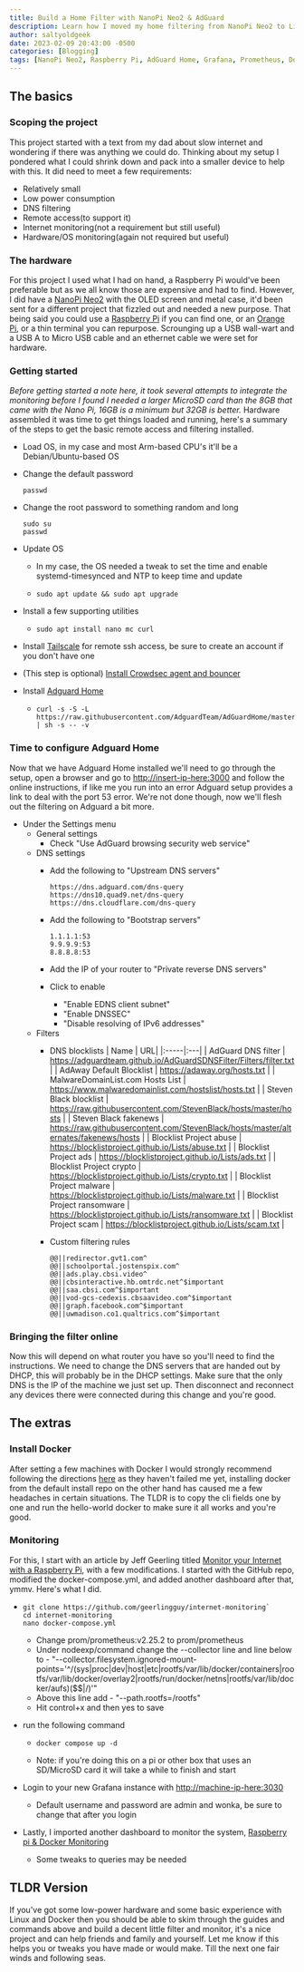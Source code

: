 ```yaml
---
title: Build a Home Filter with NanoPi Neo2 & AdGuard
description: Learn how I moved my home filtering from NanoPi Neo2 to Linode, overcoming hardware limits. Explore the new setup, challenges, and benefits.
author: saltyoldgeek
date: 2023-02-09 20:43:00 -0500
categories: [Blogging]
tags: [NanoPi Neo2, Raspberry Pi, AdGuard Home, Grafana, Prometheus, Docker, Internet Monitoring, Family IT, Tech Support, Tailscale, DNS Filtering, Remote Access, Hardware Monitoring, Debian, Ubuntu, CrowdSec Agent, CrowdSec Bouncer, Home Internet Filter, DNS Cache, Network Monitoring, Debian Setup, Remote SSH Access, DHCP Settings, Grafana Dashboard, Internet Safety]
---
```


## The basics

### Scoping the project

This project started with a text from my dad about slow internet and wondering if there was anything we could do. Thinking about my setup I pondered what I could shrink down and pack into a smaller device to help with this. It did need to meet a few requirements:

- Relatively small
- Low power consumption
- DNS filtering
- Remote access(to support it)
- Internet monitoring(not a requirement but still useful)
- Hardware/OS monitoring(again not required but useful)

### The hardware

For this project I used what I had on hand, a Raspberry Pi would've been preferable but as we all know those are expensive and had to find. However, I did have a [NanoPi Neo2](https://wiki.friendlyelec.com/wiki/index.php/NanoPi_NEO2#:~:text=The%20NanoPi%20NEO2%20is%20a,files%20are%20ready%20for%20it.) with the OLED screen and metal case, it'd been sent for a different project that fizzled out and needed a new purpose. That being said you could use a [Raspberry Pi](https://www.raspberrypi.org/) if you can find one, or an [Orange Pi](http://www.orangepi.org/), or a thin terminal you can repurpose. Scrounging up a USB wall-wart and a USB A to Micro USB cable and an ethernet cable we were set for hardware.

### Getting started

*Before getting started a note here, it took several attempts to integrate the monitoring before I found I needed a larger MicroSD card than the 8GB that came with the Nano Pi, 16GB is a minimum but 32GB is better.* Hardware assembled it was time to get things loaded and running, here's a summary of the steps to get the basic remote access and filtering installed.

- Load OS, in my case and most Arm-based CPU's it'll be a Debian/Ubuntu-based OS
- Change the default password

  ```shell
  passwd
  ```

- Change the root password to something random and long

  ```shell
  sudo su
  passwd
  ```

- Update OS
  - In my case, the OS needed a tweak to set the time and enable systemd-timesynced and NTP to keep time and update

  - ```shell
    sudo apt update && sudo apt upgrade
    ```

- Install a few supporting utilities

  - ```shell
    sudo apt install nano mc curl
    ```

- Install [Tailscale](https://tailscale.com/download/linux) for remote ssh access, be sure to create an account if you don't have one
- (This step is optional) [Install Crowdsec agent and bouncer](https://docs.crowdsec.net/docs/getting_started/install_crowdsec/)
- Install [Adguard Home](https://github.com/AdguardTeam/AdGuardHome#getting-started)

  - ```shell
    curl -s -S -L https://raw.githubusercontent.com/AdguardTeam/AdGuardHome/master/scripts/install.sh | sh -s -- -v
    ```

### Time to configure Adguard Home

Now that we have Adguard Home installed we'll need to go through the setup, open a browser and go to [http://insert-ip-here:3000](http://insert-ip-here:3000) and follow the online instructions, if like me you run into an error Adguard setup provides a link to deal with the port 53 error. We're not done though, now we'll flesh out the filtering on Adguard a bit more.

- Under the Settings menu
  - General settings
    - Check "Use AdGuard browsing security web service"
  - DNS settings
    - Add the following to "Upstream DNS servers"

      ```text
      https://dns.adguard.com/dns-query
      https://dns10.quad9.net/dns-query
      https://dns.cloudflare.com/dns-query
      ```

    - Add the following to "Bootstrap servers"

      ```text
      1.1.1.1:53
      9.9.9.9:53
      8.8.8.8:53
      ```

    - Add  the IP of your router to "Private reverse DNS servers"
    - Click to enable
      - "Enable EDNS client subnet"
      - "Enable DNSSEC"
      - "Disable resolving of IPv6 addresses"
  - Filters
    - DNS blocklists
      | Name | URL|
      |:-----|:---|
      | AdGuard DNS filter | https://adguardteam.github.io/AdGuardSDNSFilter/Filters/filter.txt |
      | AdAway Default Blocklist | https://adaway.org/hosts.txt |
      | MalwareDomainList.com Hosts List | https://www.malwaredomainlist.com/hostslist/hosts.txt |
      | Steven Black blocklist | https://raw.githubusercontent.com/StevenBlack/hosts/master/hosts |
      | Steven Black fakenews | https://raw.githubusercontent.com/StevenBlack/hosts/master/alternates/fakenews/hosts |
      | Blocklist Project abuse | https://blocklistproject.github.io/Lists/abuse.txt |
      | Blocklist Project ads | https://blocklistproject.github.io/Lists/ads.txt |
      | Blocklist Project crypto | https://blocklistproject.github.io/Lists/crypto.txt |
      | Blocklist Project malware | https://blocklistproject.github.io/Lists/malware.txt |
      | Blocklist Project ransomware | https://blocklistproject.github.io/Lists/ransomware.txt |
      | Blocklist Project scam | https://blocklistproject.github.io/Lists/scam.txt |
    - Custom filtering rules

      ```text
      @@||redirector.gvt1.com^
      @@||schoolportal.jostenspix.com^
      @@||ads.play.cbsi.video^
      @@||cbsinteractive.hb.omtrdc.net^$important
      @@||saa.cbsi.com^$important
      @@||vod-gcs-cedexis.cbsaavideo.com^$important
      @@||graph.facebook.com^$important
      @@||uwmadison.co1.qualtrics.com^$important
      ```

### Bringing the filter online

Now this will depend on what router you have so you'll need to find the instructions. We need to change the DNS servers that are handed out by DHCP, this will probably be in the DHCP settings. Make sure that the only DNS is the IP of the machine we just set up. Then disconnect and reconnect any devices there were connected during this change and you're good.

## The extras

### Install Docker

After setting a few machines with Docker I would strongly recommend following the directions [here](https://docs.docker.com/engine/install/ubuntu/) as they haven't failed me yet, installing docker from the default install repo on the other hand has caused me a few headaches in certain situations. The TLDR is to copy the cli fields one by one and run the hello-world docker to make sure it all works and you're good.

### Monitoring

For this, I start with an article by Jeff Geerling titled [Monitor your Internet with a Raspberry Pi](https://www.jeffgeerling.com/blog/2021/monitor-your-internet-raspberry-pi), with a few modifications. I started with the GitHub repo, modified the docker-compose.yml, and added another dashboard after that, ymmv. Here's what I did.

- ```shell
  git clone https://github.com/geerlingguy/internet-monitoring`
  cd internet-monitoring
  nano docker-compose.yml
  ```

  - Change prom/prometheus:v2.25.2 to prom/prometheus
  - Under nodeexp/command change the --collector line and line below to - "--collector.filesystem.ignored-mount-points='^/(sys|proc|dev|host|etc|rootfs/var/lib/docker/containers|rootfs/var/lib/docker/overlay2|rootfs/run/docker/netns|rootfs/var/lib/docker/aufs)($$|/)'"
  - Above this line add - "--path.rootfs=/rootfs"
  - Hit control+x and then yes to save
- run the following command

  - ```shell
    docker compose up -d
    ```

  - Note: if you're doing this on a pi or other box that uses an SD/MicroSD card it will take a while to finish and start
- Login to your new Grafana instance with [http://machine-ip-here:3030](http://machine-ip-here:3030)
  - Default username and password are admin and wonka, be sure to change that after you login
- Lastly, I imported another dashboard to monitor the system, [Raspberry pi & Docker Monitoring](https://grafana.com/grafana/dashboards/15120-raspberry-pi-docker-monitoring/)
  - Some tweaks to queries may be needed

## TLDR Version

If you've got some low-power hardware and some basic experience with Linux and Docker then you should be able to skim through the guides and commands above and build a decent little filter and monitor, it's a nice project and can help friends and family and yourself. Let me know if this helps you or tweaks you have made or would make. Till the next one fair winds and following seas.
